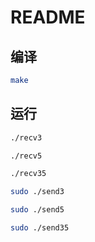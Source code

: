 # README

## 编译

```bash
make
```

## 运行

```bash
./recv3

./recv5

./recv35

sudo ./send3

sudo ./send5

sudo ./send35
```
